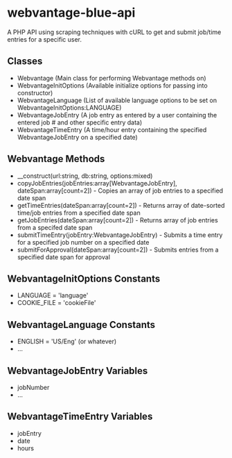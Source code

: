 webvantage-blue-api
===================

A PHP API using scraping techniques with cURL to get and submit job/time entries for a specific user.


Classes
-------
- Webvantage (Main class for performing Webvantage methods on)
- WebvantageInitOptions (Available initialize options for passing into constructor)
- WebvantageLanguage (List of available language options to be set on WebvantageInitOptions:LANGUAGE)
- WebvantageJobEntry (A job entry as entered by a user containing the entered job # and other specific entry data)
- WebvantageTimeEntry (A time/hour entry containing the specified WebvantageJobEntry on a specified date)


Webvantage Methods
------------------
- __construct(url:string, db:string, options:mixed)
- copyJobEntries(jobEntries:array[WebvantageJobEntry], dateSpan:array[count=2]) - Copies an array of job entries to a specified date span
- getTimeEntries(dateSpan:array[count=2]) - Returns array of date-sorted time/job entries from a specified date span
- getJobEntries(dateSpan:array[count=2]) - Returns array of job entries from a specifed date span
- submitTimeEntry(jobEntry:WebvantageJobEntry) - Submits a time entry for a specified job number on a specified date
- submitForApproval(dateSpan:array[count=2]) - Submits entries from a specified date span for approval

WebvantageInitOptions Constants
-------------------------------
- LANGUAGE <string> = 'language'
- COOKIE_FILE <string> = 'cookieFile'

WebvantageLanguage Constants
----------------------------
- ENGLISH = 'US/Eng' (or whatever)
- ...

WebvantageJobEntry Variables
----------------------------
- jobNumber <string>
- ...

WebvantageTimeEntry Variables
-----------------------------
- jobEntry <WebvantageJobEntry>
- date <date>
- hours <int>